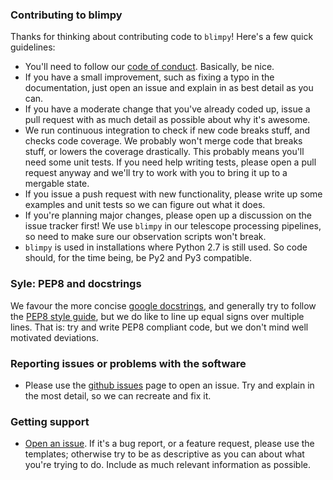 ### Contributing to blimpy

Thanks for thinking about contributing code to `blimpy`! Here's a few quick guidelines:

* You'll need to follow our [code of conduct](https://github.com/UCBerkeleySETI/blimpy/blob/master/CODE_OF_CONDUCT.md). Basically, be nice.
* If you have a small improvement, such as fixing a typo in the documentation, just open an issue and explain in as best detail as you can.
* If you have a moderate change that you've already coded up, issue a pull request with as much detail as possible about why it's awesome.
* We run continuous integration to check if new code breaks stuff, and checks code coverage. We probably won't merge code that breaks stuff, or lowers the coverage drastically. This probably means you'll need some unit tests. If you need help writing tests, please open a pull request anyway and we'll try to work with you to bring it up to a mergable state.
* If you issue a push request with new functionality, please write up some examples and unit tests so we can figure out what it does. 
* If you're planning major changes, please open up a discussion on the issue tracker first! We use `blimpy` in our telescope processing pipelines, so need to make sure our observation scripts won't break.
* `blimpy` is used in installations where Python 2.7 is still used. So code should, for the time being, be Py2 and Py3 compatible.

### Syle: PEP8 and docstrings

We favour the more concise [google docstrings](http://google.github.io/styleguide/pyguide.html#38-comments-and-docstrings), 
and generally try to follow the [PEP8 style guide](https://www.python.org/dev/peps/pep-0008/), but we do like to line up equal signs over multiple lines. 
That is: try and write PEP8 compliant code, but we don't mind well motivated deviations.

### Reporting issues or problems with the software 

* Please use the [github issues](https://github.com/UCBerkeleySETI/blimpy/issues) page to open an issue. Try and explain in the most detail, so we can recreate and fix it.

### Getting support

* [Open an issue](https://github.com/UCBerkeleySETI/blimpy/issues). If it's a bug report, or a feature request, please use the templates; otherwise try to be as descriptive as you can about what you're trying to do. Include as much relevant information as possible. 
